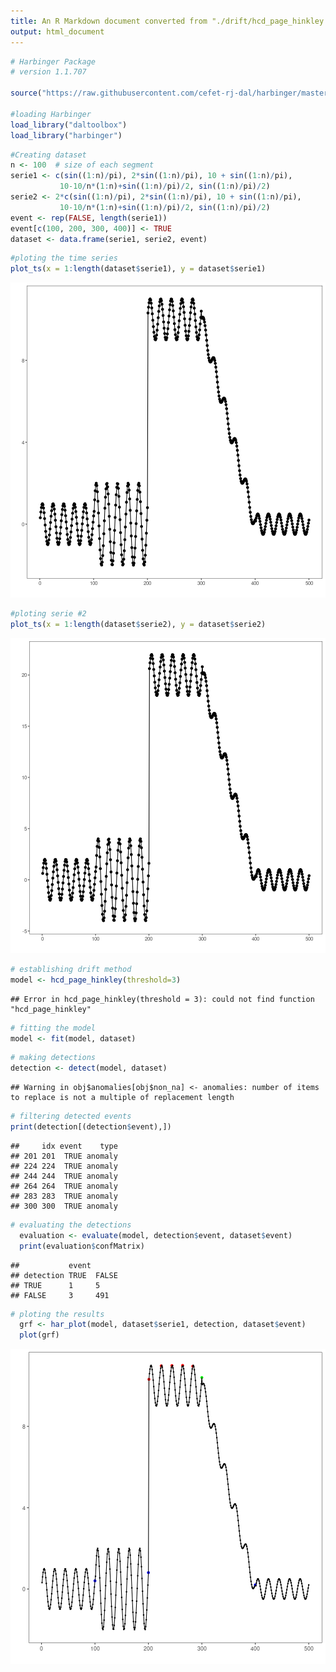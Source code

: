 ```yaml
---
title: An R Markdown document converted from "./drift/hcd_page_hinkley.ipynb"
output: html_document
---
```



```r
# Harbinger Package
# version 1.1.707

source("https://raw.githubusercontent.com/cefet-rj-dal/harbinger/master/jupyter.R")

#loading Harbinger
load_library("daltoolbox") 
load_library("harbinger") 
```


```r
#Creating dataset
n <- 100  # size of each segment
serie1 <- c(sin((1:n)/pi), 2*sin((1:n)/pi), 10 + sin((1:n)/pi),
           10-10/n*(1:n)+sin((1:n)/pi)/2, sin((1:n)/pi)/2)
serie2 <- 2*c(sin((1:n)/pi), 2*sin((1:n)/pi), 10 + sin((1:n)/pi),
           10-10/n*(1:n)+sin((1:n)/pi)/2, sin((1:n)/pi)/2)
event <- rep(FALSE, length(serie1))
event[c(100, 200, 300, 400)] <- TRUE
dataset <- data.frame(serie1, serie2, event)
```


```r
#ploting the time series
plot_ts(x = 1:length(dataset$serie1), y = dataset$serie1)
```

![plot of chunk unnamed-chunk-3](fig/hcd_page_hinkley/unnamed-chunk-3-1.png)


```r
#ploting serie #2
plot_ts(x = 1:length(dataset$serie2), y = dataset$serie2)
```

![plot of chunk unnamed-chunk-4](fig/hcd_page_hinkley/unnamed-chunk-4-1.png)


```r
# establishing drift method 
model <- hcd_page_hinkley(threshold=3)
```

```
## Error in hcd_page_hinkley(threshold = 3): could not find function "hcd_page_hinkley"
```


```r
# fitting the model
model <- fit(model, dataset)
```


```r
# making detections
detection <- detect(model, dataset)
```

```
## Warning in obj$anomalies[obj$non_na] <- anomalies: number of items to replace is not a multiple of replacement length
```


```r
# filtering detected events
print(detection[(detection$event),])
```

```
##     idx event    type
## 201 201  TRUE anomaly
## 224 224  TRUE anomaly
## 244 244  TRUE anomaly
## 264 264  TRUE anomaly
## 283 283  TRUE anomaly
## 300 300  TRUE anomaly
```


```r
# evaluating the detections
  evaluation <- evaluate(model, detection$event, dataset$event)
  print(evaluation$confMatrix)
```

```
##           event      
## detection TRUE  FALSE
## TRUE      1     5    
## FALSE     3     491
```


```r
# ploting the results
  grf <- har_plot(model, dataset$serie1, detection, dataset$event)
  plot(grf)
```

![plot of chunk unnamed-chunk-10](fig/hcd_page_hinkley/unnamed-chunk-10-1.png)

